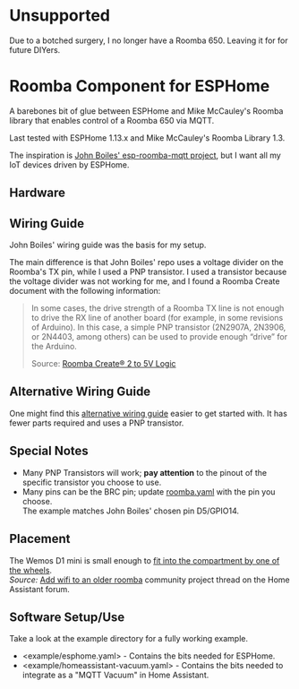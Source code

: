 # Unsupported

Due to a botched surgery, I no longer have a Roomba 650. Leaving it for for future DIYers.

# Roomba Component for ESPHome

A barebones bit of glue between ESPHome and Mike McCauley's Roomba library that enables control of a Roomba 650 via MQTT.

Last tested with ESPHome 1.13.x and Mike McCauley's Roomba Library 1.3.

The inspiration is [John Boiles' esp-roomba-mqtt project](https://github.com/johnboiles/esp-roomba-mqtt), but I want all my IoT devices driven by ESPHome.

## Hardware

## Wiring Guide
John Boiles' wiring guide was the basis for my setup.

The main difference is that John Boiles' repo uses a voltage divider on the Roomba's TX pin, while I used a PNP transistor. I used a transistor because the voltage divider was not working for me, and I found a Roomba Create document with the following information:

> In some cases, the drive strength of a Roomba TX line is not enough to drive the RX line of another board (for example, in some revisions of Arduino). In this case, a simple PNP transistor (2N2907A, 2N3906, or 2N4403, among others) can be used to provide enough “drive” for the Arduino.  
> 
> Source: [Roomba Create® 2 to 5V Logic](http://www.irobot.com/~/media/MainSite/PDFs/About/STEM/Create/Create_2_to_5V_Logic.pdf)

## Alternative Wiring Guide
One might find this [alternative wiring guide](https://i.stack.imgur.com/aaifY.jpg) easier to get started with. It has fewer parts required and uses a PNP transistor.

## Special Notes

* Many PNP Transistors will work; **pay attention** to the pinout of the specific transistor you choose to use.
* Many pins can be the BRC pin; update [roomba.yaml](example/roomba.yaml#L13) with the pin you choose.  
  The example matches John Boiles' chosen pin D5/GPIO14.

## Placement

The Wemos D1 mini is small enough to [fit into the compartment by one of the wheels](https://community-home-assistant-assets.s3.dualstack.us-west-2.amazonaws.com/optimized/2X/a/a258c7253f8bd3fe76ad9e7aa1202b60bd113d74_2_496x600.jpg).  
_Source:_ [Add wifi to an older roomba](https://community.home-assistant.io/t/add-wifi-to-an-older-roomba/23282) community project thread on the Home Assistant forum.


## Software Setup/Use

Take a look at the example directory for a fully working example.

* <example/esphome.yaml> - Contains the bits needed for ESPHome.
* <example/homeassistant-vacuum.yaml> - Contains the bits needed to integrate as a "MQTT Vacuum" in Home Assistant.
